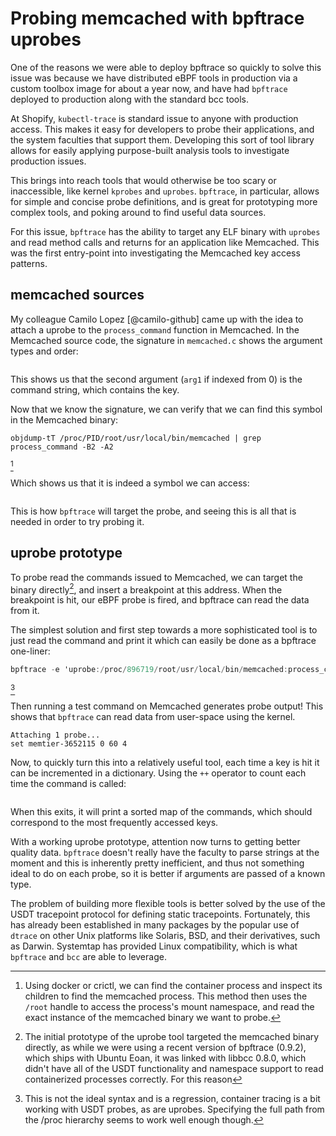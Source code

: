 # Probing memcached with bpftrace uprobes

One of the reasons we were able to deploy bpftrace so quickly to solve this
issue was because we have distributed eBPF tools in production via a custom
toolbox image for about a year now, and have had `bpftrace` deployed to
production along with the standard bcc tools.

At Shopify, `kubectl-trace` is standard issue to anyone with production
access. This makes it easy for developers to probe their applications,
and the system faculties that support them. Developing this sort of tool
library allows for easily applying purpose-built analysis tools to
investigate production issues.

This brings into reach tools that would otherwise be too scary or inaccessible,
like kernel `kprobes` and `uprobes`. `bpftrace`, in particular, allows for simple
and concise probe definitions, and is great for prototyping more complex tools,
and poking around to find useful data sources.

For this issue, `bpftrace` has the ability to target any ELF binary with
`uprobes` and read method calls and returns for an application like Memcached.
This was the first entry-point into investigating the Memcached key access
patterns.

## memcached sources

My colleague Camilo Lopez [@camilo-github] came up with the idea to attach a
uprobe to the `process_command` function in Memcached. In the Memcached
source code, the signature in `memcached.c` shows the argument types and order:

```{.c include=src/memcached/memcached.c startLine=5756 endLine=5756}
```

This shows us that the second argument (`arg1` if indexed from 0) is
the command string, which contains the key.

Now that we know the signature, we can verify that we can find this symbol in
the Memcached binary:

```
objdump-tT /proc/PID/root/usr/local/bin/memcached | grep process_command -B2 -A2

```
[^1]

Which shows us that it is indeed a symbol we can access:

```{.gnuassembler include=src/objdump.txt}
```

This is how `bpftrace` will target the probe, and seeing this is all that is
needed in order to try probing it.

## uprobe prototype

To probe read the commands issued to Memcached, we can target the binary
directly[^2], and insert a breakpoint at this address. When the breakpoint is
hit, our eBPF probe is fired, and bpftrace can read the data from it.

The simplest solution and first step towards a more sophisticated tool
is to just read the command and print it which can easily be done as a
bpftrace one-liner:

```awk
bpftrace -e 'uprobe:/proc/896719/root/usr/local/bin/memcached:process_command { printf("%s\n", str(arg1)) }'
```
[^6]

Then running a test command on Memcached generates probe output! This shows
that `bpftrace` can read data from user-space using the kernel.

```
Attaching 1 probe...
set memtier-3652115 0 60 4
```

Now, to quickly turn this into a relatively useful tool, each time a key is hit
it can be incremented in a dictionary. Using the `++` operator to count each
time the command is called:

```{.awk include=src/uprobe-v1.bt}
```

When this exits, it will print a sorted map of the commands, which should
correspond to the most frequently accessed keys.

With a working uprobe prototype, attention now turns to getting better
quality data. `bpftrace` doesn't really have the faculty to parse strings
at the moment and this is inherently pretty inefficient, and thus not
something ideal to do on each probe, so it is better if arguments are
passed of a known type.

The problem of building more flexible tools is better solved by the use of the
USDT tracepoint protocol for defining static tracepoints. Fortunately, this has
already been established in many packages by the popular use of `dtrace`
on other Unix platforms like Solaris, BSD, and their derivatives, such as
Darwin. Systemtap has provided Linux compatibility, which is what `bpftrace`
and `bcc` are able to leverage.

[^1]: Using docker or crictl, we can find the container process and inspect its
    children to find the memcached process. This method then uses the `/root`
    handle to access the process's mount namespace, and read the exact instance
    of the memcached binary we want to probe.

[^2]: The initial prototype of the uprobe tool targeted the memcached binary
    directly, as while we were using a recent version of bpftrace (0.9.2), which
    ships with Ubuntu Eoan, it was linked with libbcc 0.8.0, which didn't have
    all of the USDT functionality and namespace support to read containerized
    processes correctly. For this reason
[^6]: This is not the ideal syntax and is a regression, container tracing is a
    bit working with USDT probes, as are uprobes. Specifying the full path from
    the /proc hierarchy seems to work well enough though.
